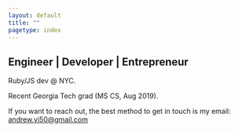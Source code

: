 ```yaml
---
layout: default
title: ""
pagetype: index
---
```


## Engineer | Developer | Entrepreneur

<div class="bg-img profile-picture-louvre1 bg-img-circle centered"></div>

Ruby/JS dev @ NYC. 

Recent Georgia Tech grad (MS CS, Aug 2019).

If you want to reach out, the best method to get in touch is my email: <andrew.yi50@gmail.com>